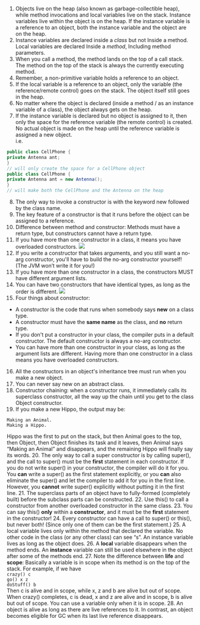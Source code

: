 1. Objects live on the heap (also known as garbage-collectible heap), while method invocations and local variables live on the stack.
 Instance variables live within the object is on the heap. If the instance variable is a reference to an object, both the instance variable and the object are on the heap.
2. Instance variables are declared inside a *class* but not Inside a method.    
 Local variables are declared Inside a *method*, Including method parameters.
3. When you call a method, the method lands on the top of a call stack.    
 The method on the top of the stack is always the currently executing method.
4. Remember, a non-primitive variable holds a reference to an object.
5. If the local variable is a reference to an object, only the variable (the reference/remote control) goes on the stack. The object itself still goes in the heap.
6. No matter where the object is declared (inside a method / as an instance variable of a class), the object always gets on the heap.
7. lf the instance variable is declared but no object is assigned to it, then only the space for the reference variable (the remote control) is created.    
 No actual object is made on the heap until the reference variable is assigned a new object.    
 i.e.
```java
public class CellPhone {
private Antenna ant;
}
// will only create the space for a CellPhone object
public class CellPhone {
private Antenna ant = new Antenna();
}
// will make both the CellPhone and the Antenna on the heap
```

8. The only way to invoke a constructor is with the keyword new followed by the class name.
9. The key feature of a constructor is that it runs before the object can be assigned to a reference.
10. Difference between method and constructor: Methods must have a return type, but constructors cannot have a return type.
11. If you have more than one constructor in a class, it means you have overloaded constructors.
![](https://github.com/Krabapple/learn-java/blob/master/screenshot/09-11.png)
12. If you write a constructor that takes arguments, and you still want a no-arg constructor, you'll have to build the no-arg constructor yourself! (The JVM won’t write it for you!)
13. If you have more than one constructor in a class, the constructors MUST have different argument lists.
14. You can have two constructors that have identical types, as long as the order is different.
![](https://github.com/Krabapple/learn-java/blob/master/screenshot/09-14.png)
15. Four things about constructor:
 * A constructor is the code that runs when somebody says **new** on a class type.
 * A constructor must have the **same name** as the class, and **no** return type.
 * If you don't put a constructor in your class, the compiler puts in a default constructor. The default constructor is always a no-arg constructor.
 * You can have more than one constructor in your class, as long as the argument lists are different. Having more than one constructor in a class means you have overloaded constructors.
16. All the constructors in an object's inheritance tree must run when you make a new object.
17. You can never say new on an abstract class.
18. Constructor chaining: when a constructor runs, it immediately calls its superclass constructor, all the way up the chain until you get to the class Object constructor.
19. If you make a new Hippo, the output may be:
```
Making an Animal.
Making a Hippo.
```
 Hippo was the first to put on the stack, but then Animal goes to the top, then Object, then Object finishes its task and it leaves, then Animal says “Making an Animal” and disappears, and the remaining Hippo will finally say its words.
20. The only way to call a super constructor is by calling super(), and the call to super() must be the **first** statement in each constructor. If you do not write super() in your constructor, the compiler will do it for you.
 You **can** write a super() as the first statement explicitly, or you **can** also eliminate the super() and let the compiler to add it for you in the first line. However, you **cannot** write super() explicitly without putting it in the first line.
21. The superclass parts of an object have to fully-formed (completely built) before the subclass parts can be constructed.
22. Use this() to call a constructor from another overloaded constructor in the same class.
23. You can say this() **only** within a **constructor**, and it must be the **first** statement in the constructor!
24. Every constructor can have a call to super() or this(), but never both! (Since only one of them can be the first statement.)
25. A local variable lives only within the method that declared the variable. No other code in the class (or any other class) can see “s”.
 An instance variable lives as long as the object does.
26. A **local** variable disappears when the method ends.
 An **instance** variable can still be used elsewhere in the object after some of the methods end.
27. Note the difference between **life** and **scope**:
 Basically a variable is in scope when its method is on the top of the stack.
 For example, if we have    
`crazy() c`    
`go() x z`    
`doStuff() b`    
 Then c is alive and in scope, while x, z and b are alive but out of scope.
 When crazy() completes, c is dead, x and z are alive and in scope, b is alive but out of scope.
 You can use a variable only when it is in scope.
28. An object is alive as long as there are live references to it. In contrast, an object becomes
eligible for GC when its last live reference disappears.

